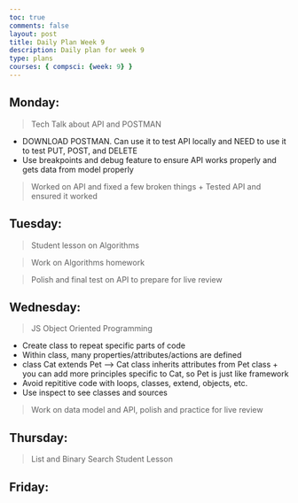 ```yaml
---
toc: true
comments: false
layout: post
title: Daily Plan Week 9
description: Daily plan for week 9
type: plans
courses: { compsci: {week: 9} }
---
```


## Monday:
> Tech Talk about API and POSTMAN
- DOWNLOAD POSTMAN. Can use it to test API locally and NEED to use it to test PUT, POST, and DELETE
- Use breakpoints and debug feature to ensure API works properly and gets data from model properly

> Worked on API and fixed a few broken things + Tested API and ensured it worked

## Tuesday:
> Student lesson on Algorithms

> Work on Algorithms homework

> Polish and final test on API to prepare for live review

## Wednesday:
> JS Object Oriented Programming
- Create class to repeat specific parts of code
- Within class, many properties/attributes/actions are defined
- class Cat extends Pet --> Cat class inherits attributes from Pet class + you can add more principles specific to Cat, so Pet is just like framework
- Avoid repititive code with loops, classes, extend, objects, etc.
- Use inspect to see classes and sources

> Work on data model and API, polish and practice for live review

## Thursday:
> List and Binary Search Student Lesson

## Friday:
> 